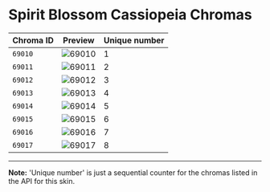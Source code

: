 # Spirit Blossom Cassiopeia Chromas

| Chroma ID | Preview | Unique number |
|---|---|---|
| `69010` | ![69010](https://raw.communitydragon.org/latest/plugins/rcp-be-lol-game-data/global/default/v1/champion-chroma-images/69/69010.png) | 1 |
| `69011` | ![69011](https://raw.communitydragon.org/latest/plugins/rcp-be-lol-game-data/global/default/v1/champion-chroma-images/69/69011.png) | 2 |
| `69012` | ![69012](https://raw.communitydragon.org/latest/plugins/rcp-be-lol-game-data/global/default/v1/champion-chroma-images/69/69012.png) | 3 |
| `69013` | ![69013](https://raw.communitydragon.org/latest/plugins/rcp-be-lol-game-data/global/default/v1/champion-chroma-images/69/69013.png) | 4 |
| `69014` | ![69014](https://raw.communitydragon.org/latest/plugins/rcp-be-lol-game-data/global/default/v1/champion-chroma-images/69/69014.png) | 5 |
| `69015` | ![69015](https://raw.communitydragon.org/latest/plugins/rcp-be-lol-game-data/global/default/v1/champion-chroma-images/69/69015.png) | 6 |
| `69016` | ![69016](https://raw.communitydragon.org/latest/plugins/rcp-be-lol-game-data/global/default/v1/champion-chroma-images/69/69016.png) | 7 |
| `69017` | ![69017](https://raw.communitydragon.org/latest/plugins/rcp-be-lol-game-data/global/default/v1/champion-chroma-images/69/69017.png) | 8 |

---

**Note:** 'Unique number' is just a sequential counter for the chromas listed in the API for this skin.